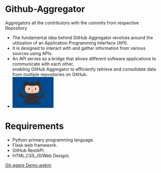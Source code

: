 # Github-Aggregator
Aggregators all the contributors with the commits from respective Repository

- The fundamental idea behind GitHub Aggregator revolves around the utilization of an Application Programming Interface (API).
- It is designed to interact with and gather information from various sources using APIs. 
- An API serves as a bridge that allows different software applications to communicate with each other,<br> enabling GitHub Aggregator to efficiently retrieve and consolidate data from multiple repositories on GitHub.
- 
  ![](https://github.com/AmullyaPatil/Prodevan-intern/blob/main/git1.gif)
# Requirements
 - Python-primary programming language.
 - Flask web framework.
 - GitHub RestAPI.
 - HTML,CSS,JS(Web Design).

[Git-aggre Demo.webm](https://github.com/AmullyaPatil/Github-Aggregator/assets/121334866/6ff1b786-dc9e-4957-b354-0cc046ef7606)
